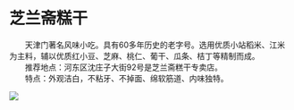 # 芝兰斋糕干  

&emsp;&emsp;天津门著名风味小吃。具有60多年历史的老字号。选用优质小站稻米、江米为主料，辅以优质红小豆、芝麻、桃仁、葡干、瓜条、桔丁等精制而成。  
&emsp;&emsp;推荐地点：河东区沈庄子大街92号是芝兰斋糕干专卖店。  
&emsp;&emsp;特点：外观洁白，不粘牙、不掉面、绵软筋道、内味独特。  

![](https://s1.imagehub.cc/images/2025/06/13/7979cad7865604a97e64263d531fe6c0.png)  
<!-- Last processed: 2025-07-22 03:44:26 -->
